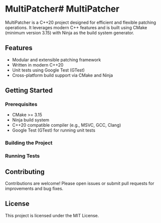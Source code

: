 # MultiPatcher# MultiPatcher

MultiPatcher is a C++20 project designed for efficient and flexible patching operations. It leverages modern C++ features and is built using CMake (minimum version 3.15) with Ninja as the build system generator.

## Features

- Modular and extensible patching framework
- Written in modern C++20
- Unit tests using Google Test (GTest)
- Cross-platform build support via CMake and Ninja

## Getting Started

### Prerequisites

- CMake >= 3.15
- Ninja build system
- C++20 compatible compiler (e.g., MSVC, GCC, Clang)
- Google Test (GTest) for running unit tests

### Building the Project
### Running Tests
## Contributing

Contributions are welcome! Please open issues or submit pull requests for improvements and bug fixes.

## License

This project is licensed under the MIT License.
